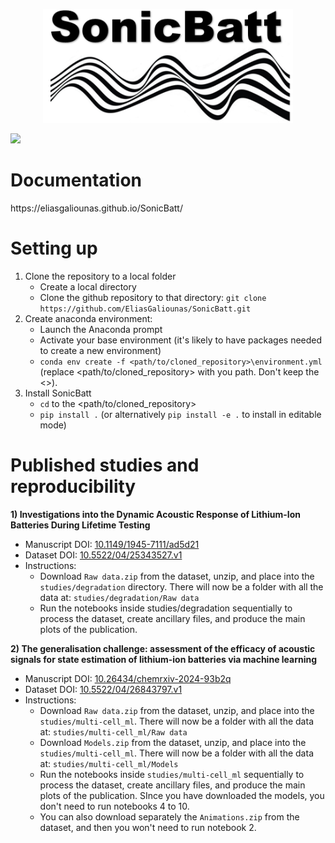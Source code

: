 <!-- <h1 align="center">SonicBatt</h1> -->
<!-- ![SonicBatt](assets/SonicBatt_logo.png)
 -->
 <p align="center">
 <img src="assets/SonicBatt_logo.png" alt="SonicBatt" width="400"/>
 </p>
<a href="https://codecov.io/gh/EliasGaliounas/SonicBatt" > 
 <img src="https://codecov.io/gh/EliasGaliounas/SonicBatt/branch/main/graph/badge.svg?token=O7VLF7G0P9"/> 
 </a>

<h1 align="left">Documentation</h1>
https://eliasgaliounas.github.io/SonicBatt/

<h1 align="left">Setting up</h1>

1) Clone the repository to a local folder
   - Create a local directory
   - Clone the github repository to that directory: `git clone https://github.com/EliasGaliounas/SonicBatt.git`
2) Create anaconda environment:
   - Launch the Anaconda prompt
   - Activate your base environment (it's likely to have packages needed to create a new environment)
   - `conda env create -f <path/to/cloned_repository>\environment.yml` (replace <path/to/cloned_repository> with you path. Don't keep the <>).
3) Install SonicBatt
   - `cd` to the <path/to/cloned_repository>
   - `pip install .` (or alternatively `pip install -e .` to install in editable mode)

<h1 align="left">Published studies and reproducibility</h1>

**1) Investigations into the Dynamic Acoustic Response of Lithium-Ion Batteries During Lifetime Testing**
   - Manuscript DOI: [10.1149/1945-7111/ad5d21](https://doi.org/10.1149/1945-7111/ad5d21)
   - Dataset DOI: [10.5522/04/25343527.v1](https://doi.org/10.5522/04/25343527.v1)
   - Instructions:
      - Download `Raw data.zip` from the dataset, unzip, and place into the `studies/degradation` directory. There will now be a folder with all the data at: `studies/degradation/Raw data`
      - Run the notebooks inside studies/degradation sequentially to process the dataset, create ancillary files, and produce the main plots of the publication.

**2) The generalisation challenge: assessment of the efficacy of acoustic signals for state estimation of lithium-ion batteries via machine learning**
   - Manuscript DOI: [10.26434/chemrxiv-2024-93b2q](https://doi.org/10.26434/chemrxiv-2024-93b2q)
   - Dataset DOI: [10.5522/04/26843797.v1](https://doi.org/10.5522/04/26843797.v1)
   - Instructions:
      - Download `Raw data.zip` from the dataset, unzip, and place into the `studies/multi-cell_ml`. There will now be a folder with all the data at: `studies/multi-cell_ml/Raw data`
      - Download `Models.zip` from the dataset, unzip, and place into the `studies/multi-cell_ml`. There will now be a folder with all the data at: `studies/multi-cell_ml/Models`
      - Run the notebooks inside `studies/multi-cell_ml` sequentially to process the dataset, create ancillary files, and produce the main plots of the publication. SInce you have downloaded the models, you don't need to run notebooks 4 to 10.
      - You can also download separately the `Animations.zip` from the dataset, and then you won't need to run notebook 2.